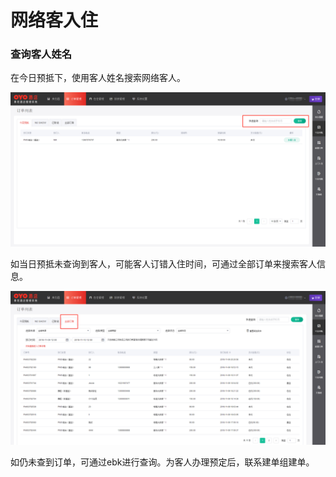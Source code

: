 # 网络客入住

### 查询客人姓名

在今日预抵下，使用客人姓名搜索网络客人。

![&#x652F;&#x6301;&#x624B;&#x673A;&#x53F7;&#x4E0E;&#x59D3;&#x540D;&#x67E5;&#x8BE2;&#x8BA2;&#x5355;](../../.gitbook/assets/image%20%2841%29.png)

如当日预抵未查询到客人，可能客人订错入住时间，可通过全部订单来搜索客人信息。  


![&#x70B9;&#x51FB;&#x5168;&#x90E8;&#x8BA2;&#x5355;&#xFF0C;&#x5207;&#x6362;&#x641C;&#x7D22;&#x8303;&#x56F4;](../../.gitbook/assets/image%20%2867%29.png)

  
如仍未查到订单，可通过ebk进行查询。为客人办理预定后，联系建单组建单。

